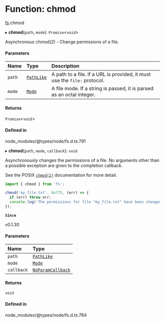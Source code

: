 # Function: chmod

[fs](../modules/fs.md).chmod

▸ **chmod**(`path`, `mode`): `Promise`<`void`\>

Asynchronous chmod(2) - Change permissions of a file.

#### Parameters

| Name | Type | Description |
| :------ | :------ | :------ |
| `path` | [`PathLike`](../types/fs.PathLike.md) | A path to a file. If a URL is provided, it must use the `file:` protocol. |
| `mode` | [`Mode`](../types/fs.Mode.md) | A file mode. If a string is passed, it is parsed as an octal integer. |

#### Returns

`Promise`<`void`\>

#### Defined in

node_modules/@types/node/fs.d.ts:791

▸ **chmod**(`path`, `mode`, `callback`): `void`

Asynchronously changes the permissions of a file. No arguments other than a
possible exception are given to the completion callback.

See the POSIX [`chmod(2)`](http://man7.org/linux/man-pages/man2/chmod.2.html) documentation for more detail.

```js
import { chmod } from 'fs';

chmod('my_file.txt', 0o775, (err) => {
  if (err) throw err;
  console.log('The permissions for file "my_file.txt" have been changed!');
});
```

**`Since`**

v0.1.30

#### Parameters

| Name | Type |
| :------ | :------ |
| `path` | [`PathLike`](../types/fs.PathLike.md) |
| `mode` | [`Mode`](../types/fs.Mode.md) |
| `callback` | [`NoParamCallback`](../types/fs.NoParamCallback.md) |

#### Returns

`void`

#### Defined in

node_modules/@types/node/fs.d.ts:784
